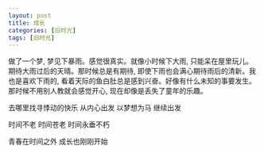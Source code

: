 ```yaml
---
layout: post
title: 成长
categories: [旧时光]
tags: [旧时光]
---
```


做了一个梦, 梦见下暴雨。感觉很真实。就像小时候下大雨, 只能呆在屋里玩儿。期待大雨过后的天晴。那时候总是有期待, 即使下雨也会满心期待雨后的清新。我也是喜欢下雨的, 看着天际的鱼白肚总是感到兴奋。好像有什么未知的事要发生。那时候不用别人教就会感觉开心, 现在却像是丢失了童年的乐趣。

去哪里找寻悸动的快乐
从内心出发
以梦想为马
继续出发

时间不老
时间苍老
时间永垂不朽

青春在时间之外
成长也刚刚开始


